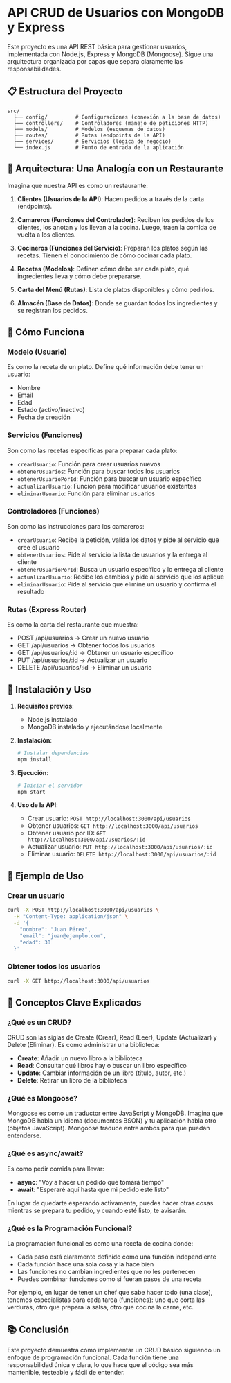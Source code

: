 # API CRUD de Usuarios con MongoDB y Express

Este proyecto es una API REST básica para gestionar usuarios, implementada con Node.js, Express y MongoDB (Mongoose). Sigue una arquitectura organizada por capas que separa claramente las responsabilidades.

## 📋 Estructura del Proyecto

```
src/
  ├── config/         # Configuraciones (conexión a la base de datos)
  ├── controllers/    # Controladores (manejo de peticiones HTTP)
  ├── models/         # Modelos (esquemas de datos)
  ├── routes/         # Rutas (endpoints de la API)
  ├── services/       # Servicios (lógica de negocio)
  └── index.js        # Punto de entrada de la aplicación
```

## 🧩 Arquitectura: Una Analogía con un Restaurante

Imagina que nuestra API es como un restaurante:

1. **Clientes (Usuarios de la API)**: Hacen pedidos a través de la carta (endpoints).

2. **Camareros (Funciones del Controlador)**: Reciben los pedidos de los clientes, los anotan y los llevan a la cocina. Luego, traen la comida de vuelta a los clientes.

3. **Cocineros (Funciones del Servicio)**: Preparan los platos según las recetas. Tienen el conocimiento de cómo cocinar cada plato.

4. **Recetas (Modelos)**: Definen cómo debe ser cada plato, qué ingredientes lleva y cómo debe prepararse.

5. **Carta del Menú (Rutas)**: Lista de platos disponibles y cómo pedirlos.

6. **Almacén (Base de Datos)**: Donde se guardan todos los ingredientes y se registran los pedidos.

## 🚀 Cómo Funciona

### Modelo (Usuario)

Es como la receta de un plato. Define qué información debe tener un usuario:
- Nombre
- Email
- Edad
- Estado (activo/inactivo)
- Fecha de creación

### Servicios (Funciones)

Son como las recetas específicas para preparar cada plato:
- `crearUsuario`: Función para crear usuarios nuevos
- `obtenerUsuarios`: Función para buscar todos los usuarios
- `obtenerUsuarioPorId`: Función para buscar un usuario específico
- `actualizarUsuario`: Función para modificar usuarios existentes
- `eliminarUsuario`: Función para eliminar usuarios

### Controladores (Funciones)

Son como las instrucciones para los camareros:
- `crearUsuario`: Recibe la petición, valida los datos y pide al servicio que cree el usuario
- `obtenerUsuarios`: Pide al servicio la lista de usuarios y la entrega al cliente
- `obtenerUsuarioPorId`: Busca un usuario específico y lo entrega al cliente
- `actualizarUsuario`: Recibe los cambios y pide al servicio que los aplique
- `eliminarUsuario`: Pide al servicio que elimine un usuario y confirma el resultado

### Rutas (Express Router)

Es como la carta del restaurante que muestra:
- POST /api/usuarios → Crear un nuevo usuario
- GET /api/usuarios → Obtener todos los usuarios
- GET /api/usuarios/:id → Obtener un usuario específico
- PUT /api/usuarios/:id → Actualizar un usuario
- DELETE /api/usuarios/:id → Eliminar un usuario

## 🔧 Instalación y Uso

1. **Requisitos previos**:
   - Node.js instalado
   - MongoDB instalado y ejecutándose localmente

2. **Instalación**:
   ```bash
   # Instalar dependencias
   npm install
   ```

3. **Ejecución**:
   ```bash
   # Iniciar el servidor
   npm start
   ```

4. **Uso de la API**:
   - Crear usuario: `POST http://localhost:3000/api/usuarios`
   - Obtener usuarios: `GET http://localhost:3000/api/usuarios`
   - Obtener usuario por ID: `GET http://localhost:3000/api/usuarios/:id`
   - Actualizar usuario: `PUT http://localhost:3000/api/usuarios/:id`
   - Eliminar usuario: `DELETE http://localhost:3000/api/usuarios/:id`

## 📝 Ejemplo de Uso

### Crear un usuario

```bash
curl -X POST http://localhost:3000/api/usuarios \
  -H "Content-Type: application/json" \
  -d '{
    "nombre": "Juan Pérez",
    "email": "juan@ejemplo.com",
    "edad": 30
  }'
```

### Obtener todos los usuarios

```bash
curl -X GET http://localhost:3000/api/usuarios
```

## 🧠 Conceptos Clave Explicados

### ¿Qué es un CRUD?

CRUD son las siglas de Create (Crear), Read (Leer), Update (Actualizar) y Delete (Eliminar). Es como administrar una biblioteca:
- **Create**: Añadir un nuevo libro a la biblioteca
- **Read**: Consultar qué libros hay o buscar un libro específico
- **Update**: Cambiar información de un libro (título, autor, etc.)
- **Delete**: Retirar un libro de la biblioteca

### ¿Qué es Mongoose?

Mongoose es como un traductor entre JavaScript y MongoDB. Imagina que MongoDB habla un idioma (documentos BSON) y tu aplicación habla otro (objetos JavaScript). Mongoose traduce entre ambos para que puedan entenderse.

### ¿Qué es async/await?

Es como pedir comida para llevar:
- **async**: "Voy a hacer un pedido que tomará tiempo"
- **await**: "Esperaré aquí hasta que mi pedido esté listo"

En lugar de quedarte esperando activamente, puedes hacer otras cosas mientras se prepara tu pedido, y cuando esté listo, te avisarán.

### ¿Qué es la Programación Funcional?

La programación funcional es como una receta de cocina donde:
- Cada paso está claramente definido como una función independiente
- Cada función hace una sola cosa y la hace bien
- Las funciones no cambian ingredientes que no les pertenecen
- Puedes combinar funciones como si fueran pasos de una receta

Por ejemplo, en lugar de tener un chef que sabe hacer todo (una clase), tenemos especialistas para cada tarea (funciones): uno que corta las verduras, otro que prepara la salsa, otro que cocina la carne, etc.

## 📚 Conclusión

Este proyecto demuestra cómo implementar un CRUD básico siguiendo un enfoque de programación funcional. Cada función tiene una responsabilidad única y clara, lo que hace que el código sea más mantenible, testeable y fácil de entender.
